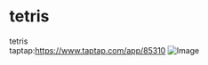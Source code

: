 # tetris
tetris  
taptap:https://www.taptap.com/app/85310
![Image](https://raw.githubusercontent.com/aschen518/tetris/master/jt1.png)
